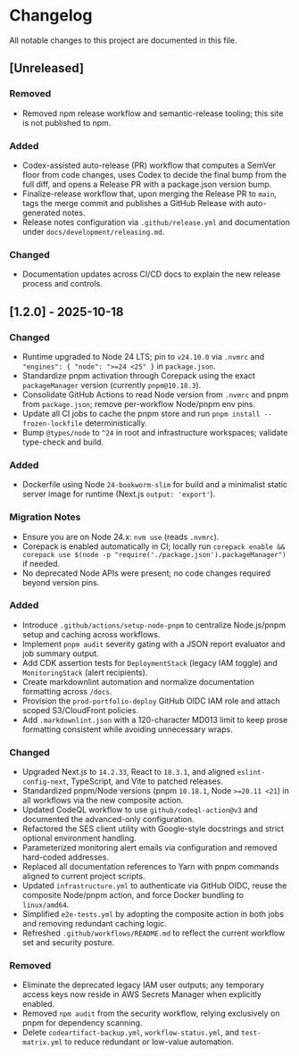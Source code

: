 # Changelog

All notable changes to this project are documented in this file.

## [Unreleased]

### Removed

- Removed npm release workflow and semantic-release tooling; this site is not published to npm.

### Added

- Codex-assisted auto-release (PR) workflow that computes a SemVer floor from code changes, uses Codex to decide the
  final bump from the full diff, and opens a Release PR with a package.json version bump.
- Finalize-release workflow that, upon merging the Release PR to `main`, tags the merge commit and publishes a GitHub
  Release with auto-generated notes.
- Release notes configuration via `.github/release.yml` and documentation under `docs/development/releasing.md`.

### Changed

- Documentation updates across CI/CD docs to explain the new release process and controls.

## [1.2.0] - 2025-10-18

### Changed

- Runtime upgraded to Node 24 LTS; pin to `v24.10.0` via `.nvmrc` and `"engines": { "node": ">=24 <25" }` in `package.json`.
- Standardize pnpm activation through Corepack using the exact `packageManager` version (currently `pnpm@10.18.3`).
- Consolidate GitHub Actions to read Node version from `.nvmrc` and pnpm from `package.json`;
  remove per-workflow Node/pnpm env pins.
- Update all CI jobs to cache the pnpm store and run `pnpm install --frozen-lockfile` deterministically.
- Bump `@types/node` to `^24` in root and infrastructure workspaces; validate type-check and build.

### Added

- Dockerfile using Node `24-bookworm-slim` for build and a minimalist static server image for runtime (Next.js `output: 'export'`).

### Migration Notes

- Ensure you are on Node 24.x: `nvm use` (reads `.nvmrc`).
- Corepack is enabled automatically in CI; locally run
  `corepack enable && corepack use $(node -p "require('./package.json').packageManager")`
  if needed.
- No deprecated Node APIs were present; no code changes required beyond version pins.

### Added

- Introduce `.github/actions/setup-node-pnpm` to centralize Node.js/pnpm setup
  and caching across workflows.
- Implement `pnpm audit` severity gating with a JSON report evaluator and job
  summary output.
- Add CDK assertion tests for `DeploymentStack` (legacy IAM toggle) and
  `MonitoringStack` (alert recipients).
- Create markdownlint automation and normalize documentation formatting across
  `/docs`.
- Provision the `prod-portfolio-deploy` GitHub OIDC IAM role and attach
  scoped S3/CloudFront policies.
- Add `.markdownlint.json` with a 120-character MD013 limit to keep prose
  formatting consistent while avoiding unnecessary wraps.

### Changed

- Upgraded Next.js to `14.2.33`, React to `18.3.1`, and aligned
  `eslint-config-next`, TypeScript, and Vite to patched releases.
- Standardized pnpm/Node versions (pnpm `10.18.1`, Node `>=20.11 <21`) in all
  workflows via the new composite action.
- Updated CodeQL workflow to use `github/codeql-action@v3` and documented the
  advanced-only configuration.
- Refactored the SES client utility with Google-style docstrings and strict
  optional environment handling.
- Parameterized monitoring alert emails via configuration and removed
  hard-coded addresses.
- Replaced all documentation references to Yarn with pnpm commands aligned to
  current project scripts.
- Updated `infrastructure.yml` to authenticate via GitHub OIDC, reuse the
  composite Node/pnpm action, and force Docker bundling to `linux/amd64`.
- Simplified `e2e-tests.yml` by adopting the composite action in both jobs and
  removing redundant caching logic.
- Refreshed `.github/workflows/README.md` to reflect the current workflow set
  and security posture.

### Removed

- Eliminate the deprecated legacy IAM user outputs; any temporary access keys
  now reside in AWS Secrets Manager when explicitly enabled.
- Removed `npm audit` from the security workflow, relying exclusively on pnpm
  for dependency scanning.
- Delete `codeartifact-backup.yml`, `workflow-status.yml`, and
  `test-matrix.yml` to reduce redundant or low-value automation.
